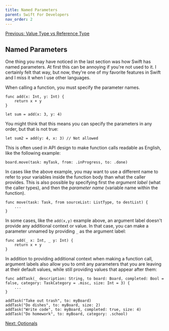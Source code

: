 ```yaml
---
title: Named Parameters
parent: Swift For Developers
nav_order: 2
---
```

[Previous: Value Type vs Reference Type](1-struct-class.md)
## Named Parameters
One thing you may have noticed in the last section was how Swift has named parameters. At first this can be annoying if you're not used to it. I certainly felt that way, but now, they're one of my favorite features in Swift and I miss it when I use other languages.

When calling a function, you must specify the parameter names.
```
func add(x: Int, y: Int) {
    return x + y
}

let sum = add(x: 3, y: 4)
```

You might think that this means you can specify the parameters in any order, but that is not true:
```
let sum2 = add(y: 4, x: 3) // Not allowed
```

This is often used in API design to make function calls readable as English, like the following example:
```
board.move(task: myTask, from: .inProgress, to: .done)
```

In cases like the above example, you may want to use a different name to refer to your variables inside the function body than what the caller provides. This is also possible by specifying first the _argument label_ (what the caller types), and then the _parameter name_ (variable name within the function).
```
func move(task: Task, from sourceList: ListType, to destList) {
    ...
}
```

In some cases, like the `add(x,y)` example above, an argument label doesn't provide any additional context or value. In that case, you can make a parameter unnamed by providing `_` as the argument label:
```
func add(_ x: Int, _ y: Int) {
    return x + y
}
```

In addition to providing additional context when making a function call, argument labels also allow you to omit any parameters that you are leaving at their default values, while still providing values that appear after them:
```
func addTask(_ description: String, to board: Board, completed: Bool = false, category: TaskCategory = .misc, size: Int = 3) {
    ...
}

addTask("Take out trash", to: myBoard)
addTask("Do dishes", to: myBoard, size: 2)
addTask("Write code", to: myBoard, completed: true, size: 4)
addTask("Do homework", to: myBoard, category: .school)
```

[Next: Optionals](3-optionals.md)
